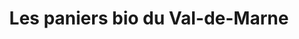 ---
title: "Les paniers bio du Val-de-Marne"
url: /chennevieres-sur-marne/les-paniers-bio-du-val-de-marne/
shop: ferme
---